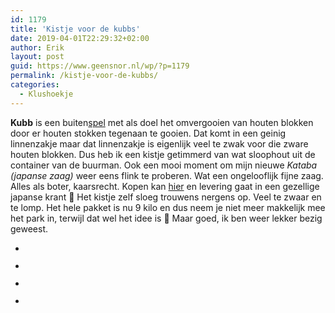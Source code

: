 ```yaml
---
id: 1179
title: 'Kistje voor de kubbs'
date: 2019-04-01T22:29:32+02:00
author: Erik
layout: post
guid: https://www.geensnor.nl/wp/?p=1179
permalink: /kistje-voor-de-kubbs/
categories:
  - Klushoekje
---
```

**Kubb** is een buiten[spel](https://nl.wikipedia.org/wiki/Spel) met als doel het omvergooien van houten blokken door er houten stokken tegenaan te gooien. Dat komt in een geinig linnenzakje maar dat linnenzakje is eigenlijk veel te zwak voor die zware houten blokken. Dus heb ik een kistje getimmerd van wat sloophout uit de container van de buurman. Ook een mooi moment om mijn nieuwe _Kataba (japanse zaag)_ weer eens flink te proberen. Wat een ongelooflijk fijne zaag. Alles als boter, kaarsrecht. Kopen kan [hier](https://www.japansezagenshop.nl/product/shark-saw-pro-timmermanszaag-112312/) en levering gaat in een gezellige japanse krant 🙂 Het kistje zelf sloeg trouwens nergens op. Veel te zwaar en te lomp. Het hele pakket is nu 9 kilo en dus neem je niet meer makkelijk mee het park in, terwijl dat wel het idee is 🙂 Maar goed, ik ben weer lekker bezig geweest. 

<ul class="wp-block-gallery columns-3 is-cropped">
  <li class="blocks-gallery-item">
    <figure><img src="https://www.geensnor.nl/wp/wp-content/uploads/2019/04/IMG_7096-1.jpg" alt="" data-id="1181" data-link="https://www.geensnor.nl/wp/?attachment_id=1181" class="wp-image-1181" srcset="https://www.geensnor.nl/wp/wp-content/uploads/2019/04/IMG_7096-1.jpg 700w, https://www.geensnor.nl/wp/wp-content/uploads/2019/04/IMG_7096-1-150x150.jpg 150w, https://www.geensnor.nl/wp/wp-content/uploads/2019/04/IMG_7096-1-300x300.jpg 300w" sizes="(max-width: 700px) 100vw, 700px" /></figure>
  </li>
  <li class="blocks-gallery-item">
    <figure><img src="https://www.geensnor.nl/wp/wp-content/uploads/2019/04/IMG_7095.jpg" alt="" data-id="1182" data-link="https://www.geensnor.nl/wp/?attachment_id=1182" class="wp-image-1182" srcset="https://www.geensnor.nl/wp/wp-content/uploads/2019/04/IMG_7095.jpg 700w, https://www.geensnor.nl/wp/wp-content/uploads/2019/04/IMG_7095-150x150.jpg 150w, https://www.geensnor.nl/wp/wp-content/uploads/2019/04/IMG_7095-300x300.jpg 300w" sizes="(max-width: 700px) 100vw, 700px" /></figure>
  </li>
  <li class="blocks-gallery-item">
    <figure><img src="https://www.geensnor.nl/wp/wp-content/uploads/2019/04/IMG_7094.jpg" alt="" data-id="1183" data-link="https://www.geensnor.nl/wp/?attachment_id=1183" class="wp-image-1183" srcset="https://www.geensnor.nl/wp/wp-content/uploads/2019/04/IMG_7094.jpg 525w, https://www.geensnor.nl/wp/wp-content/uploads/2019/04/IMG_7094-225x300.jpg 225w" sizes="(max-width: 525px) 100vw, 525px" /></figure>
  </li>
  <li class="blocks-gallery-item">
    <figure><img src="https://www.geensnor.nl/wp/wp-content/uploads/2019/04/IMG_7093.jpg" alt="" data-id="1184" data-link="https://www.geensnor.nl/wp/?attachment_id=1184" class="wp-image-1184" srcset="https://www.geensnor.nl/wp/wp-content/uploads/2019/04/IMG_7093.jpg 525w, https://www.geensnor.nl/wp/wp-content/uploads/2019/04/IMG_7093-225x300.jpg 225w" sizes="(max-width: 525px) 100vw, 525px" /></figure>
  </li>
</ul>